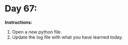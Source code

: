 # Day 67: 
**Instructions:** 
1. Open a new python file.
2. Update the log file with what you have learned today.
